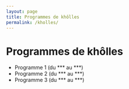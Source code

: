 ```yaml
---
layout: page
title: Programmes de khôlles
permalink: /kholles/
---
```




# Programmes de khôlles

- Programme 1 (du *** au ***)
- Programme 2 (du *** au ***)
- Programme 3 (du *** au ***)

